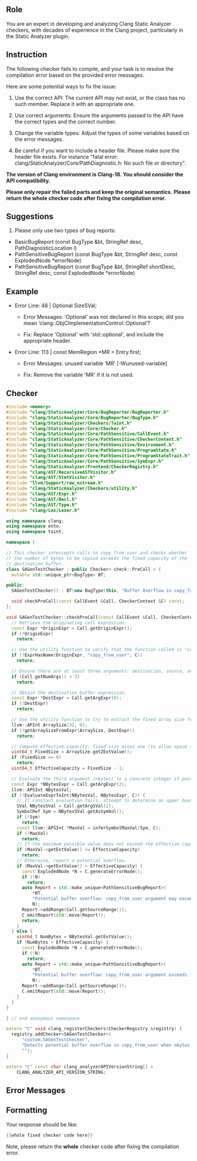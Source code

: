 ## Role

You are an expert in developing and analyzing Clang Static Analyzer checkers, with decades of experience in the Clang project, particularly in the Static Analyzer plugin.

## Instruction

The following checker fails to compile, and your task is to resolve the compilation error based on the provided error messages.

Here are some potential ways to fix the issue:

1. Use the correct API: The current API may not exist, or the class has no such member. Replace it with an appropriate one.

2. Use correct arguments: Ensure the arguments passed to the API have the correct types and the correct number.

3. Change the variable types: Adjust the types of some variables based on the error messages.

4. Be careful if you want to include a header file. Please make sure the header file exists. For instance "fatal error: clang/StaticAnalyzer/Core/PathDiagnostic.h: No such file or directory".

**The version of Clang environment is Clang-18. You should consider the API compatibility.**

**Please only repair the failed parts and keep the original semantics.**
**Please return the whole checker code after fixing the compilation error.**

## Suggestions

1. Please only use two types of bug reports:
  - BasicBugReport (const BugType &bt, StringRef desc, PathDiagnosticLocation l)
  - PathSensitiveBugReport (const BugType &bt, StringRef desc, const ExplodedNode *errorNode)
  - PathSensitiveBugReport (const BugType &bt, StringRef shortDesc, StringRef desc, const ExplodedNode *errorNode)

## Example

- Error Line: 48 |   Optional<DefinedOrUnknownSVal> SizeSVal; 

  - Error Messages: ‘Optional’ was not declared in this scope; did you mean ‘clang::ObjCImplementationControl::Optional’? 

  - Fix: Replace 'Optional<DefinedOrUnknownSVal>' with 'std::optional<DefinedOrUnknownSVal>', and include the appropriate header. 

- Error Line: 113 |     const MemRegion *MR = Entry.first;

    - Error Messages: unused variable ‘MR’ [-Wunused-variable]

    - Fix: Remove the variable 'MR' if it is not used.

## Checker

```cpp
#include <memory>
#include "clang/StaticAnalyzer/Core/BugReporter/BugReporter.h"
#include "clang/StaticAnalyzer/Core/BugReporter/BugType.h"
#include "clang/StaticAnalyzer/Checkers/Taint.h"
#include "clang/StaticAnalyzer/Core/Checker.h"
#include "clang/StaticAnalyzer/Core/PathSensitive/CallEvent.h"
#include "clang/StaticAnalyzer/Core/PathSensitive/CheckerContext.h"
#include "clang/StaticAnalyzer/Core/PathSensitive/Environment.h"
#include "clang/StaticAnalyzer/Core/PathSensitive/ProgramState.h"
#include "clang/StaticAnalyzer/Core/PathSensitive/ProgramStateTrait.h"
#include "clang/StaticAnalyzer/Core/PathSensitive/SymExpr.h"
#include "clang/StaticAnalyzer/Frontend/CheckerRegistry.h"
#include "clang/AST/RecursiveASTVisitor.h"
#include "clang/AST/StmtVisitor.h"
#include "llvm/Support/raw_ostream.h"
#include "clang/StaticAnalyzer/Checkers/utility.h"
#include "clang/AST/Expr.h"
#include "clang/AST/Decl.h"
#include "clang/AST/Type.h"
#include "clang/Lex/Lexer.h"

using namespace clang;
using namespace ento;
using namespace taint;

namespace {

// This checker intercepts calls to copy_from_user and checks whether
// the number of bytes to be copied exceeds the fixed capacity of the
// destination buffer.
class SAGenTestChecker : public Checker< check::PreCall > {
  mutable std::unique_ptr<BugType> BT;

public:
  SAGenTestChecker() : BT(new BugType(this, "Buffer Overflow in copy_from_user")) {}

  void checkPreCall(const CallEvent &Call, CheckerContext &C) const;
};

void SAGenTestChecker::checkPreCall(const CallEvent &Call, CheckerContext &C) const {
  // Retrieve the originating call expression.
  const Expr *OriginExpr = Call.getOriginExpr();
  if (!OriginExpr)
    return;

  // Use the utility function to verify that the function called is "copy_from_user".
  if (!ExprHasName(OriginExpr, "copy_from_user", C))
    return;

  // Ensure there are at least three arguments: destination, source, and nbytes.
  if (Call.getNumArgs() < 3)
    return;

  // Obtain the destination buffer expression.
  const Expr *DestExpr = Call.getArgExpr(0);
  if (!DestExpr)
    return;

  // Use the utility function to try to extract the fixed array size from the destination.
  llvm::APInt ArraySize(32, 0);
  if (!getArraySizeFromExpr(ArraySize, DestExpr))
    return;

  // Compute effective capacity: fixed size minus one (to allow space for a null terminator).
  uint64_t FixedSize = ArraySize.getZExtValue();
  if (FixedSize == 0)
    return;
  uint64_t EffectiveCapacity = FixedSize - 1;

  // Evaluate the third argument (nbytes) to a concrete integer if possible.
  const Expr *NBytesExpr = Call.getArgExpr(2);
  llvm::APSInt NBytesVal;
  if (!EvaluateExprToInt(NBytesVal, NBytesExpr, C)) {
    // If constant evaluation fails, attempt to determine an upper bound.
    SVal NBytesSVal = Call.getArgSVal(2);
    SymbolRef Sym = NBytesSVal.getAsSymbol();
    if (!Sym)
      return;
    const llvm::APSInt *MaxVal = inferSymbolMaxVal(Sym, C);
    if (!MaxVal)
      return;
    // If the maximum possible value does not exceed the effective capacity, it's safe.
    if (MaxVal->getExtValue() <= EffectiveCapacity)
      return;
    // Otherwise, report a potential overflow.
    if (MaxVal->getExtValue() > EffectiveCapacity) {
      const ExplodedNode *N = C.generateErrorNode();
      if (!N)
        return;
      auto Report = std::make_unique<PathSensitiveBugReport>(
          *BT,
          "Potential buffer overflow: copy_from_user argument may exceed fixed buffer size",
          N);
      Report->addRange(Call.getSourceRange());
      C.emitReport(std::move(Report));
      return;
    }
  } else {
    uint64_t NumBytes = NBytesVal.getExtValue();
    if (NumBytes > EffectiveCapacity) {
      const ExplodedNode *N = C.generateErrorNode();
      if (!N)
        return;
      auto Report = std::make_unique<PathSensitiveBugReport>(
          *BT,
          "Potential buffer overflow: copy_from_user argument exceeds fixed buffer size",
          N);
      Report->addRange(Call.getSourceRange());
      C.emitReport(std::move(Report));
    }
  }
}

} // end anonymous namespace

extern "C" void clang_registerCheckers(CheckerRegistry &registry) {
  registry.addChecker<SAGenTestChecker>(
      "custom.SAGenTestChecker", 
      "Detects potential buffer overflow in copy_from_user when nbytes exceeds fixed destination size",
      "");
}

extern "C" const char clang_analyzerAPIVersionString[] =
    CLANG_ANALYZER_API_VERSION_STRING;

```

## Error Messages 



## Formatting 

Your response should be like: 

```cpp
{{whole fixed checker code here}}
```

Note, please return the **whole** checker code after fixing the compilation error.